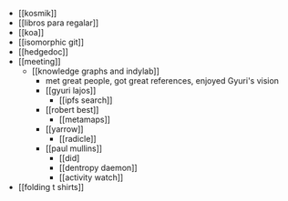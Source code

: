 
- [[kosmik]]
- [[libros para regalar]]
- [[koa]]
- [[isomorphic git]]
- [[hedgedoc]]
- [[meeting]]
  - [[knowledge graphs and indylab]]
    - met great people, got great references, enjoyed Gyuri's vision
    - [[gyuri lajos]]
      - [[ipfs search]]
    - [[robert best]]
      - [[metamaps]]
    - [[yarrow]]
      - [[radicle]]
    - [[paul mullins]]
      - [[did]
      - [[dentropy daemon]]
      - [[activity watch]]
- [[folding t shirts]]